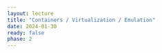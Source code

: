 ```yaml
---
layout: lecture
title: "Containers / Virtualization / Emulation"
date: 2024-01-30
ready: false
phase: 2
---
```

